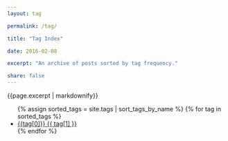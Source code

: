 ```yaml
---
layout: tag

permalink: /tag/

title: "Tag Index"

date: 2016-02-08

excerpt: "An archive of posts sorted by tag frequency."

share: false
---
```


{{page.excerpt | markdownify}}

<ul class="tagList">
  {% assign sorted_tags = site.tags | sort_tags_by_name %}
  {% for tag in sorted_tags %}
    <li><a href="/tag/{{tag[0] | replace:' ','-' | downcase}}/" class="tagItem"><span class="tagName">{{tag[0]}}</span> <span class="tagCount">{{ tag[1] }}</span></a></li>
  {% endfor %}
</ul>
